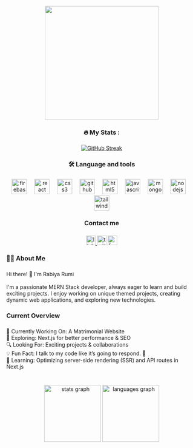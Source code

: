 <br clear="both">

<div align="center">
  <img height="300" src="https://i.ibb.co.com/pjVMKsQM/black-modern-gaming-channel-banner.png"  />
</div>

###

<h3 align="center">🔥   My Stats :</h3>

###

<div align="center">
<a href="https://git.io/streak-stats"><img src="https://streak-stats.demolab.com?user=rabiyarumi&theme=highcontrast" alt="GitHub Streak" /></a>
</div>

###

<h3 align="center">🛠 Language and tools</h3>

###

<div align="center">
  <img src="https://cdn.jsdelivr.net/gh/devicons/devicon/icons/firebase/firebase-plain.svg" height="40" alt="firebase logo"  />
  <img width="12" />
  <img src="https://cdn.jsdelivr.net/gh/devicons/devicon/icons/react/react-original.svg" height="40" alt="react logo"  />
  <img width="12" />
  <img src="https://cdn.jsdelivr.net/gh/devicons/devicon/icons/css3/css3-original.svg" height="40" alt="css3 logo"  />
  <img width="12" />
  <img src="https://cdn.jsdelivr.net/gh/devicons/devicon/icons/github/github-original.svg" height="40" alt="github logo"  />
  <img width="12" />
  <img src="https://cdn.jsdelivr.net/gh/devicons/devicon/icons/html5/html5-original.svg" height="40" alt="html5 logo"  />
  <img width="12" />
  <img src="https://cdn.jsdelivr.net/gh/devicons/devicon/icons/javascript/javascript-original.svg" height="40" alt="javascript logo"  />
  <img width="12" />
  <img src="https://cdn.jsdelivr.net/gh/devicons/devicon/icons/mongodb/mongodb-original.svg" height="40" alt="mongodb logo"  />
  <img width="12" />
  <img src="https://cdn.jsdelivr.net/gh/devicons/devicon/icons/nodejs/nodejs-original.svg" height="40" alt="nodejs logo"  />
  <img width="12" />
  <img src="https://cdn.jsdelivr.net/gh/devicons/devicon/icons/tailwindcss/tailwindcss-original-wordmark.svg" height="40" alt="tailwindcss logo"  />
</div>

###

<h3 align="center">Contact me</h3>

###

<div align="center">
  <a href="https://web.facebook.com/rabeya.rumi.285936/" target="_blank">
    <img src="https://img.shields.io/static/v1?message=LinkedIn&logo=linkedin&label=&color=0077B5&logoColor=white&labelColor=&style=for-the-badge" height="25" alt="linkedin logo"  />
  </a>
  <img src="https://img.shields.io/static/v1?message=Twitter&logo=twitter&label=&color=1DA1F2&logoColor=white&labelColor=&style=for-the-badge" height="25" alt="twitter logo"  />
  <img src="https://img.shields.io/static/v1?message=Facebook&logo=facebook&label=&color=1877F2&logoColor=white&labelColor=&style=for-the-badge" height="25" alt="facebook logo"  />
</div>

###

<h3 align="left">👩‍💻  About Me</h3>

###

<p align="left">Hi there! 👋 I'm Rabiya Rumi<br><br>I'm a passionate MERN Stack developer, always eager to learn and build exciting projects. I enjoy working on unique themed projects, creating dynamic web applications, and exploring new technologies.</p>

###

<h3 align="left">Current Overview</h3>

###

<p align="left">🚀 Currently Working On: A Matrimonial Website<br>🌱 Exploring: Next.js for better performance & SEO<br>🔍 Looking For: Exciting projects & collaborations<br>💡 Fun Fact: I talk to my code like it’s going to respond. 🤖<br>📖 Learning: Optimizing server-side rendering (SSR) and API routes in Next.js</p>

###

<br clear="both">

<div align="center">
  <img src="https://github-readme-stats.vercel.app/api?username=rabiyarumi&hide_title=false&hide_rank=false&show_icons=true&include_all_commits=true&count_private=true&disable_animations=false&theme=dracula&locale=en&hide_border=false&order=1" height="150" alt="stats graph"  />
  <img src="https://github-readme-stats.vercel.app/api/top-langs?username=rabiyarumi&locale=en&hide_title=false&layout=compact&card_width=320&langs_count=5&theme=dracula&hide_border=false&order=2" height="150" alt="languages graph"  />
</div>

###
